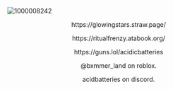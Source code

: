 ![1000008242](https://github.com/user-attachments/assets/a9f98ff1-f7e3-41d9-8398-be71c7651fed)








<p align="center">
https://glowingstars.straw.page/
</p>
<p align="center">
https://ritualfrenzy.atabook.org/
</p>
<p align="center">
https://guns.lol/acidicbatteries
</p>

<p align="center">
@bxmmer_land on roblox.
</p>
<p align="center">
acidbatteries on discord.
</p>


